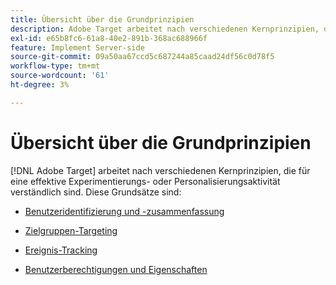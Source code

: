 ```yaml
---
title: Übersicht über die Grundprinzipien
description: Adobe Target arbeitet nach verschiedenen Kernprinzipien, die für eine effiziente Experimentierungs- oder Personalisierungsaktivität wichtig sind.
exl-id: e65b8fc6-61a8-40e2-891b-368ac688966f
feature: Implement Server-side
source-git-commit: 09a50aa67ccd5c687244a85caad24df56c0d78f5
workflow-type: tm+mt
source-wordcount: '61'
ht-degree: 3%

---
```


# Übersicht über die Grundprinzipien

[!DNL Adobe Target] arbeitet nach verschiedenen Kernprinzipien, die für eine effektive Experimentierungs- oder Personalisierungsaktivität verständlich sind. Diese Grundsätze sind:

* [Benutzeridentifizierung und -zusammenfassung](user-identification-and-bucketing.md)

* [Zielgruppen-Targeting](audience-targeting.md)

* [Ereignis-Tracking](event-tracking.md)

* [Benutzerberechtigungen und Eigenschaften](user-permissions-and-properties.md)
